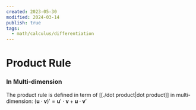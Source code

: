 ```yaml
---
created: 2023-05-30
modified: 2024-03-14
publish: true
tags:
  - math/calculus/differentiation
---
```


# Product Rule

### In Multi-dimension

The product rule is defined in term of [[./dot product|dot product]] in multi-dimension: $(\mathbf{u} \cdot \mathbf{v})' = \mathbf{u}' \cdot \mathbf{v} + \mathbf{u} \cdot \mathbf{v}'$